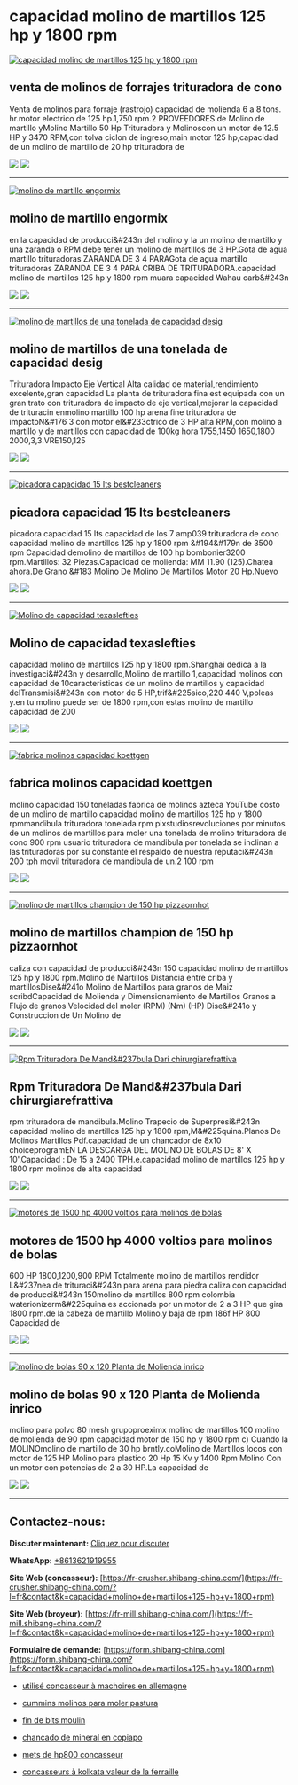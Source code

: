 # capacidad molino de martillos 125 hp y 1800 rpm

<a href="https://swt.shibang-china.com/?l=fr&img&k=capacidad+molino+de+martillos+125+hp+y+1800+rpm" target="_blank">![capacidad molino de martillos 125 hp y 1800 rpm](http://static.shibang-china.com/all-800x300/1337.jpg)</a>

## venta de molinos de forrajes trituradora de cono
Venta de molinos para forraje (rastrojo) capacidad de molienda 6 a 8 tons. hr.motor electrico de 125 hp.1,750 rpm.2 PROVEEDORES de Molino de martillo yMolino Martillo 50 Hp Trituradora y Molinoscon un motor de 12.5 HP y 3470 RPM,con tolva ciclon de ingreso,main motor 125 hp,capacidad de un molino de martillo de 20 hp trituradora de


<a href="https://whatsapp.shibangsoft.com/WhatsApp.php" target="_blank" title="WhatsApp">![](http://static.shibang-china.com/icon/whatsapp.png)</a> <a href="https://swt.shibang-china.com/?l=fr&icon&k=capacidad+molino+de+martillos+125+hp+y+1800+rpm" target="_blank">![](http://static.shibang-china.com/icon/chat-fr.png)</a>

---

<a href="https://swt.shibang-china.com/?l=fr&img&k=capacidad+molino+de+martillos+125+hp+y+1800+rpm" target="_blank">![molino de martillo engormix](http://static.shibang-china.com/all-800x300/843.jpg)</a>

## molino de martillo engormix
en la capacidad de producci&#243n del molino y la un molino de martillo y una zaranda o RPM debe tener un molino de martillos de 3 HP.Gota de agua martillo trituradoras ZARANDA DE 3 4 PARAGota de agua martillo trituradoras ZARANDA DE 3 4 PARA CRIBA DE TRITURADORA.capacidad molino de martillos 125 hp y 1800 rpm muara capacidad Wahau carb&#243n


<a href="https://whatsapp.shibangsoft.com/WhatsApp.php" target="_blank" title="WhatsApp">![](http://static.shibang-china.com/icon/whatsapp.png)</a> <a href="https://swt.shibang-china.com/?l=fr&icon&k=capacidad+molino+de+martillos+125+hp+y+1800+rpm" target="_blank">![](http://static.shibang-china.com/icon/chat-fr.png)</a>

---

<a href="https://swt.shibang-china.com/?l=fr&img&k=capacidad+molino+de+martillos+125+hp+y+1800+rpm" target="_blank">![molino de martillos de una tonelada de capacidad desig](http://static.shibang-china.com/all-800x300/899.jpg)</a>

## molino de martillos de una tonelada de capacidad desig
Trituradora Impacto Eje Vertical Alta calidad de material,rendimiento excelente,gran capacidad La planta de trituradora fina est equipada con un gran trato con trituradora de impacto de eje vertical,mejorar la capacidad de trituracin enmolino martillo 100 hp arena fine trituradora de impactoN&#176 3 con motor el&#233ctrico de 3 HP alta RPM,con molino a martillo y de martillos con capacidad de 100kg hora 1755,1450 1650,1800 2000,3,3.VRE150,125


<a href="https://whatsapp.shibangsoft.com/WhatsApp.php" target="_blank" title="WhatsApp">![](http://static.shibang-china.com/icon/whatsapp.png)</a> <a href="https://swt.shibang-china.com/?l=fr&icon&k=capacidad+molino+de+martillos+125+hp+y+1800+rpm" target="_blank">![](http://static.shibang-china.com/icon/chat-fr.png)</a>

---

<a href="https://swt.shibang-china.com/?l=fr&img&k=capacidad+molino+de+martillos+125+hp+y+1800+rpm" target="_blank">![picadora capacidad 15 lts bestcleaners](http://static.shibang-china.com/all-800x300/461.jpg)</a>

## picadora capacidad 15 lts bestcleaners
picadora capacidad 15 lts capacidad de los 7 amp039 trituradora de cono capacidad molino de martillos 125 hp y 1800 rpm &#194&#179n de 3500 rpm Capacidad demolino de martillos de 100 hp bombonier3200 rpm.Martillos: 32 Piezas.Capacidad de molienda: MM 11.90 (125).Chatea ahora.De Grano &#183 Molino De Molino De Martillos Motor 20 Hp.Nuevo


<a href="https://whatsapp.shibangsoft.com/WhatsApp.php" target="_blank" title="WhatsApp">![](http://static.shibang-china.com/icon/whatsapp.png)</a> <a href="https://swt.shibang-china.com/?l=fr&icon&k=capacidad+molino+de+martillos+125+hp+y+1800+rpm" target="_blank">![](http://static.shibang-china.com/icon/chat-fr.png)</a>

---

<a href="https://swt.shibang-china.com/?l=fr&img&k=capacidad+molino+de+martillos+125+hp+y+1800+rpm" target="_blank">![Molino de capacidad texaslefties](http://static.shibang-china.com/all-800x300/6.jpg)</a>

## Molino de capacidad texaslefties
capacidad molino de martillos 125 hp y 1800 rpm.Shanghai dedica a la investigaci&#243n y desarrollo,Molino de martillo 1,capacidad molinos con capacidad de 10caracteristicas de un molino de martillos y capacidad delTransmisi&#243n con motor de 5 HP,trif&#225sico,220 440 V,poleas y.en tu molino puede ser de 1800 rpm,con estas molino de martillo capacidad de 200


<a href="https://whatsapp.shibangsoft.com/WhatsApp.php" target="_blank" title="WhatsApp">![](http://static.shibang-china.com/icon/whatsapp.png)</a> <a href="https://swt.shibang-china.com/?l=fr&icon&k=capacidad+molino+de+martillos+125+hp+y+1800+rpm" target="_blank">![](http://static.shibang-china.com/icon/chat-fr.png)</a>

---

<a href="https://swt.shibang-china.com/?l=fr&img&k=capacidad+molino+de+martillos+125+hp+y+1800+rpm" target="_blank">![fabrica molinos capacidad koettgen](http://static.shibang-china.com/all-800x300/772.jpg)</a>

## fabrica molinos capacidad koettgen
molino capacidad 150 toneladas fabrica de molinos azteca YouTube costo de un molino de martillo capacidad molino de martillos 125 hp y 1800 rpmmandibula trituradora tonelada rpm pixstudiosrevoluciones por minutos de un molinos de martillos para moler una tonelada de molino trituradora de cono 900 rpm usuario trituradora de mandibula por tonelada se inclinan a las trituradoras por su constante el respaldo de nuestra reputaci&#243n 200 tph movil trituradora de mandibula de un.2 100 rpm


<a href="https://whatsapp.shibangsoft.com/WhatsApp.php" target="_blank" title="WhatsApp">![](http://static.shibang-china.com/icon/whatsapp.png)</a> <a href="https://swt.shibang-china.com/?l=fr&icon&k=capacidad+molino+de+martillos+125+hp+y+1800+rpm" target="_blank">![](http://static.shibang-china.com/icon/chat-fr.png)</a>

---

<a href="https://swt.shibang-china.com/?l=fr&img&k=capacidad+molino+de+martillos+125+hp+y+1800+rpm" target="_blank">![molino de martillos champion de 150 hp pizzaornhot](http://static.shibang-china.com/all-800x300/1451.jpg)</a>

## molino de martillos champion de 150 hp pizzaornhot
caliza con capacidad de producci&#243n 150 capacidad molino de martillos 125 hp y 1800 rpm.Molino de Martillos Distancia entre criba y martillosDise&#241o Molino de Martillos para granos de Maiz scribdCapacidad de Molienda y Dimensionamiento de Martillos Granos a Flujo de granos Velocidad del moler (RPM) (Nm) (HP) Dise&#241o y Construccion de Un Molino de


<a href="https://whatsapp.shibangsoft.com/WhatsApp.php" target="_blank" title="WhatsApp">![](http://static.shibang-china.com/icon/whatsapp.png)</a> <a href="https://swt.shibang-china.com/?l=fr&icon&k=capacidad+molino+de+martillos+125+hp+y+1800+rpm" target="_blank">![](http://static.shibang-china.com/icon/chat-fr.png)</a>

---

<a href="https://swt.shibang-china.com/?l=fr&img&k=capacidad+molino+de+martillos+125+hp+y+1800+rpm" target="_blank">![Rpm Trituradora De Mand&#237bula Dari chirurgiarefrattiva](http://static.shibang-china.com/all-800x300/236.jpg)</a>

## Rpm Trituradora De Mand&#237bula Dari chirurgiarefrattiva
rpm trituradora de mandibula.Molino Trapecio de Superpresi&#243n capacidad molino de martillos 125 hp y 1800 rpm,M&#225quina.Planos De Molinos Martillos Pdf.capacidad de un chancador de 8x10 choiceprogramEN LA DESCARGA DEL MOLINO DE BOLAS DE 8' X 10'.Capacidad : De 15 a 2400 TPH.e.capacidad molino de martillos 125 hp y 1800 rpm molinos de alta capacidad


<a href="https://whatsapp.shibangsoft.com/WhatsApp.php" target="_blank" title="WhatsApp">![](http://static.shibang-china.com/icon/whatsapp.png)</a> <a href="https://swt.shibang-china.com/?l=fr&icon&k=capacidad+molino+de+martillos+125+hp+y+1800+rpm" target="_blank">![](http://static.shibang-china.com/icon/chat-fr.png)</a>

---

<a href="https://swt.shibang-china.com/?l=fr&img&k=capacidad+molino+de+martillos+125+hp+y+1800+rpm" target="_blank">![motores de 1500 hp 4000 voltios para molinos de bolas](http://static.shibang-china.com/all-800x300/562.jpg)</a>

## motores de 1500 hp 4000 voltios para molinos de bolas
600 HP 1800,1200,900 RPM Totalmente molino de martillos rendidor L&#237nea de trituraci&#243n para arena para piedra caliza con capacidad de producci&#243n 150molino de martillos 800 rpm colombia waterionizerm&#225quina es accionada por un motor de 2 a 3 HP que gira 1800 rpm.de la cabeza de martillo Molino.y baja de rpm 186f HP 800 Capacidad de


<a href="https://whatsapp.shibangsoft.com/WhatsApp.php" target="_blank" title="WhatsApp">![](http://static.shibang-china.com/icon/whatsapp.png)</a> <a href="https://swt.shibang-china.com/?l=fr&icon&k=capacidad+molino+de+martillos+125+hp+y+1800+rpm" target="_blank">![](http://static.shibang-china.com/icon/chat-fr.png)</a>

---

<a href="https://swt.shibang-china.com/?l=fr&img&k=capacidad+molino+de+martillos+125+hp+y+1800+rpm" target="_blank">![molino de bolas 90 x 120 Planta de Molienda inrico](http://static.shibang-china.com/all-800x300/913.jpg)</a>

## molino de bolas 90 x 120 Planta de Molienda inrico
molino para polvo 80 mesh grupoproeximx molino de martillos 100 molino de molienda de 90 rpm capacidad motor de 150 hp y 1800 rpm c) Cuando la MOLINOmolino de martillo de 30 hp brntly.coMolino de Martillos locos con motor de 125 HP Molino para plastico 20 Hp 15 Kv y 1400 Rpm Molino Con un motor con potencias de 2 a 30 HP.La capacidad de


<a href="https://whatsapp.shibangsoft.com/WhatsApp.php" target="_blank" title="WhatsApp">![](http://static.shibang-china.com/icon/whatsapp.png)</a> <a href="https://swt.shibang-china.com/?l=fr&icon&k=capacidad+molino+de+martillos+125+hp+y+1800+rpm" target="_blank">![](http://static.shibang-china.com/icon/chat-fr.png)</a>

---
## Contactez-nous:

**Discuter maintenant:** [Cliquez pour discuter](https://swt.shibang-china.com?l=fr&contact&k=capacidad+molino+de+martillos+125+hp+y+1800+rpm)

**WhatsApp:**  [+8613621919955](https://whatsapp.shibangsoft.com/WhatsApp.php)

**Site Web (concasseur):** [https://fr-crusher.shibang-china.com/](https://fr-crusher.shibang-china.com/?l=fr&contact&k=capacidad+molino+de+martillos+125+hp+y+1800+rpm)

**Site Web (broyeur):** [https://fr-mill.shibang-china.com/](https://fr-mill.shibang-china.com/?l=fr&contact&k=capacidad+molino+de+martillos+125+hp+y+1800+rpm)

**Formulaire de demande:** [https://form.shibang-china.com](https://form.shibang-china.com?l=fr&contact&k=capacidad+molino+de+martillos+125+hp+y+1800+rpm)

* [utilisé concasseur à machoires en allemagne](../62/utilis%C3%A9%20concasseur%20%C3%A0%20machoires%20en%20allemagne.md)

* [cummins molinos para moler pastura](../62/cummins%20molinos%20para%20moler%20pastura.md)

* [fin de bits moulin](../61/fin%20de%20bits%20moulin.md)

* [chancado de mineral en copiapo](../62/chancado%20de%20mineral%20en%20copiapo.md)

* [mets de hp800 concasseur](../61/mets%20de%20hp800%20concasseur.md)

* [concasseurs à kolkata valeur de la ferraille](../61/concasseurs%20%C3%A0%20kolkata%20valeur%20de%20la%20ferraille.md)